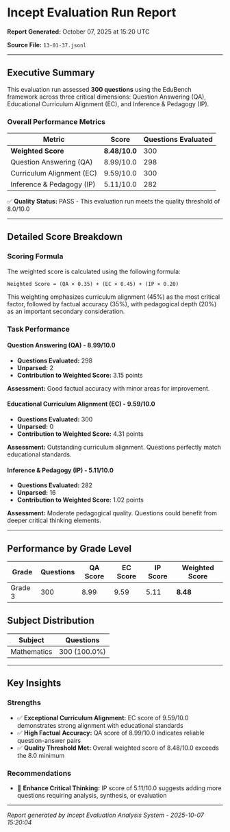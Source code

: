 # Incept Evaluation Run Report

**Report Generated:** October 07, 2025 at 15:20 UTC

**Source File:** `13-01-37.jsonl`

---

## Executive Summary

This evaluation run assessed **300 questions** using the EduBench framework across three critical dimensions: Question Answering (QA), Educational Curriculum Alignment (EC), and Inference & Pedagogy (IP).

### Overall Performance Metrics

| Metric | Score | Questions Evaluated |
|--------|-------|--------------------|
| **Weighted Score** | **8.48/10.0** | 300 |
| Question Answering (QA) | 8.99/10.0 | 298 |
| Curriculum Alignment (EC) | 9.59/10.0 | 300 |
| Inference & Pedagogy (IP) | 5.11/10.0 | 282 |

✅ **Quality Status:** PASS - This evaluation run meets the quality threshold of 8.0/10.0

---

## Detailed Score Breakdown

### Scoring Formula

The weighted score is calculated using the following formula:

```
Weighted Score = (QA × 0.35) + (EC × 0.45) + (IP × 0.20)
```

This weighting emphasizes curriculum alignment (45%) as the most critical factor, followed by factual accuracy (35%), with pedagogical depth (20%) as an important secondary consideration.

### Task Performance

#### Question Answering (QA) - 8.99/10.0

- **Questions Evaluated:** 298
- **Unparsed:** 2
- **Contribution to Weighted Score:** 3.15 points

**Assessment:** Good factual accuracy with minor areas for improvement.

#### Educational Curriculum Alignment (EC) - 9.59/10.0

- **Questions Evaluated:** 300
- **Unparsed:** 0
- **Contribution to Weighted Score:** 4.31 points

**Assessment:** Outstanding curriculum alignment. Questions perfectly match educational standards.

#### Inference & Pedagogy (IP) - 5.11/10.0

- **Questions Evaluated:** 282
- **Unparsed:** 16
- **Contribution to Weighted Score:** 1.02 points

**Assessment:** Moderate pedagogical quality. Questions could benefit from deeper critical thinking elements.

---

## Performance by Grade Level

| Grade | Questions | QA Score | EC Score | IP Score | Weighted Score |
|-------|-----------|----------|----------|----------|----------------|
| Grade 3 | 300 | 8.99 | 9.59 | 5.11 | **8.48** |

## Subject Distribution

| Subject | Questions |
|---------|----------|
| Mathematics | 300 (100.0%) |

---

## Key Insights

### Strengths

- ✅ **Exceptional Curriculum Alignment:** EC score of 9.59/10.0 demonstrates strong alignment with educational standards
- ✅ **High Factual Accuracy:** QA score of 8.99/10.0 indicates reliable question-answer pairs
- ✅ **Quality Threshold Met:** Overall weighted score of 8.48/10.0 exceeds the 8.0 minimum

### Recommendations

- 📝 **Enhance Critical Thinking:** IP score of 5.11/10.0 suggests adding more questions requiring analysis, synthesis, or evaluation

---

*Report generated by Incept Evaluation Analysis System - 2025-10-07 15:20:04*
